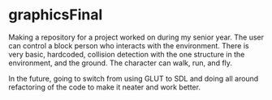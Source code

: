 # graphicsFinal

Making a repository for a project worked on during my senior year.
  The user can control a block person who interacts with the environment. There is very basic, hardcoded, collision detection with the one structure in the environment, and the ground. The character can walk, run, and fly.

In the future, going to switch from using GLUT to SDL and doing all around refactoring of the code to make it neater and work better.
